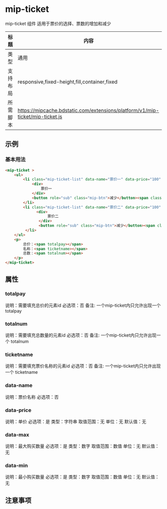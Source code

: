 # mip-ticket

mip-ticket 组件 适用于票价的选择、票数的增加和减少

标题|内容
----|----
类型|通用
支持布局|responsive,fixed-height,fill,container,fixed
所需脚本|https://mipcache.bdstatic.com/extensions/platform/v1/mip-ticket/mip-ticket.js

## 示例

### 基本用法
```html
<mip-ticket >
    <ul>
        <li class="mip-ticket-list" data-name="票价一" data-price="100" data-min="1" data-max="10">
            <div>
                票价一
            </div>
            <button role="sub" class="mip-btn">减少</button><span class="mip-number">0</span><button role="add" class="mip-btn">增加</button>
        </li>
        <li class="mip-ticket-list" data-name="票价二" data-price="100" data-min="1" data-max="10">
              <div>
                   票价二
               </div>
               <button role="sub" class="mip-btn">减少</button><span class="mip-number">0</span><button role="add" class="mip-btn">增加</button>
         </li>
    </ul>
    <p>
        总价：<span totalpay></span>
        名称：<span ticketname></span>
        总数：<span totalnum></span>
    </p>
</mip-ticket>
```

## 属性

### totalpay

说明：需要填充总价的元素id
必选项：否
备注:  一个mip-ticket内只允许出现一个 totalpay

### totalnum

说明：需要填充总数量的元素id
必选项：否
备注:  一个mip-ticket内只允许出现一个 totalnum

### ticketname

说明：需要填充票价名称的元素id
必选项：否
备注:  一个mip-ticket内只允许出现一个 ticketname

### data-name

说明：票价名称
必选项：否


### data-price

说明：单价
必选项：是
类型：字符串
取值范围：无
单位：无
默认值：无

### data-max

说明：最大购买数量
必选项：是
类型：数字
取值范围：数值
单位：无
默认值：无

### data-min

说明：最小购买数量
必选项：是
类型：数字
取值范围：数值
单位：无
默认值：无

## 注意事项

